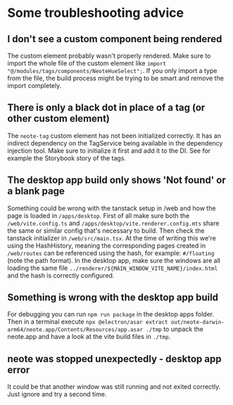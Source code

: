 # Some troubleshooting advice

## I don't see a custom component being rendered

The custom element probably wasn't properly rendered. Make sure to import the whole file of the custom element like `import "@/modules/tags/components/NeoteHueSelect";`. If you only import a type from the file, the build process might be trying to be smart and remove the import completely.

## There is only a black dot in place of a tag (or other custom element)

The `neote-tag` custom element has not been initialized correctly. It has an indirect dependency on the TagService being available in the dependency injection tool. Make sure to initialize it first and add it to the DI. See for example the Storybook story of the tags.

## The desktop app build only shows 'Not found' or a blank page

Something could be wrong with the tanstack setup in /web and how the page is loaded in `/apps/desktop`. 
First of all make sure both the `/web/vite.config.ts` and `/apps/desktop/vite.renderer.config.mts` share the same or similar config that's necessary to build.
Then check the tanstack initializer in `/web/src/main.tsx`. At the time of writing this we're using the HashHistory, meaning the corresponding pages created in `/web/routes` can be referenced using the hash, for example: `#/floating` (note the path format). In the desktop app, make sure the windows are all loading the same file `../renderer/${MAIN_WINDOW_VITE_NAME}/index.html` and the hash is correctly configured.

## Something is wrong with the desktop app build

For debugging you can run `npm run package` in the desktop apps folder.
Then in a terminal execute `npx @electron/asar extract out/neote-darwin-arm64/neote.app/Contents/Resources/app.asar ./tmp` to unpack the neote.app and have a look at the vite build files in `./tmp`.

## neote was stopped unexpectedly - desktop app error

It could be that another window was still running and not exited correctly. Just ignore and try a second time.